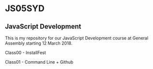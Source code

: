 # JS05SYD
## JavaScript Development

This is my repository for our JavaScript Development course at General Assembly starting 12 March 2018.

Class00 - InstallFest

Class01 - Command Line + Github


